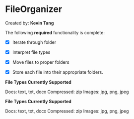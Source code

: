 # FileOrganizer

Created by: **Kevin Tang**

The following **required** functionality is complete:

* [x] Iterate through folder
* [x] Interpret file types
* [x] Move files to proper folders
* [x] Store each file into their appropriate folders.

 

**File Types Currently Supported**

Docs: text, txt, docx
Compressed: zip
Images: jpg, png, jpeg



**File Types Currently Supported**

Docs: text, txt, docx
Compressed: zip
Images: jpg, png, jpeg
